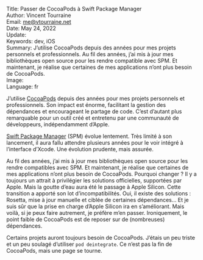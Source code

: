 Title:    Passer de CocoaPods à Swift Package Manager  
Author:   Vincent Tourraine  
Email:    me@vtourraine.net  
Date:     May 24, 2022  
Update:   
Keywords: dev, iOS  
Summary:  J’utilise CocoaPods depuis des années pour mes projets personnels et professionnels. Au fil des années, j’ai mis à jour mes bibliothèques open source pour les rendre compatible avec SPM. Et maintenant, je réalise que certaines de mes applications n’ont plus besoin de CocoaPods.  
Image:    
Language: fr  


J’utilise [CocoaPods](https://cocoapods.org) depuis des années pour mes projets personnels et professionnels. Son impact est énorme, facilitant la gestion des dépendances et encourageant le partage de code. C’est d’autant plus remarquable pour un outil créé et entretenu par une communauté de développeurs, indépendamment d’Apple.

[Swift Package Manager](https://www.swift.org/package-manager/) (SPM) évolue lentement. Très limité à son lancement, il aura fallu attendre plusieurs années pour le voir intégré à l’interface d’Xcode. Une évolution prudente, mais assurée.

Au fil des années, j’ai mis à jour mes bibliothèques open source pour les rendre compatibles avec SPM. Et maintenant, je réalise que certaines de mes applications n’ont plus besoin de CocoaPods. Pourquoi changer ? Il y a toujours un attrait à privilégier les solutions officielles, supportées par Apple. Mais la goutte d’eau aura été le passage à Apple Silicon. Cette transition a apporté son lot d’incompatibilités. Oui, il existe des solutions : Rosetta, mise à jour manuelle et ciblée de certaines dépendances… Et je suis sûr que la prise en charge d’Apple Silicon ira en s’améliorant. Mais voilà, si je peux faire autrement, je préfère m’en passer. Ironiquement, le point faible de CocoaPods est de reposer sur de (nombreuses) dépendances.

Certains projets auront toujours besoin de CocoaPods. J’étais un peu triste et un peu soulagé d’utiliser `pod deintegrate`. Ce n’est pas la fin de CocoaPods, mais une page se tourne.
